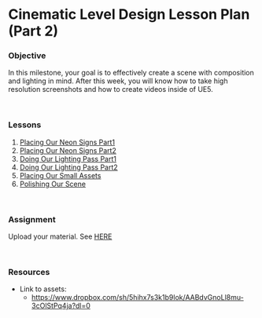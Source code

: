 # Cinematic Level Design Lesson Plan (Part 2)

<h3>Objective</h3>
<p><span>In this milestone, your goal is to effectively create a scene with composition and lighting in mind. After this week, you will know how to take high resolution screenshots and how to create videos inside of UE5.</span></p>
<p>&nbsp;</p>
<h3>Lessons</h3>
<ol>
<li><a class="inline_disabled" href="https://vertexschool.instructure.com/courses/464/pages/placing-our-neon-signs-part1?module_item_id=24862" target="_blank" data-api-endpoint="https://vertexschool.instructure.com/api/v1/courses/464/pages/placing-our-neon-signs-part1" data-api-returntype="Page">Placing Our Neon Signs Part1</a></li>
<li><a class="inline_disabled" href="https://vertexschool.instructure.com/courses/464/pages/placing-our-neon-signs-part2?module_item_id=24863" target="_blank" data-api-endpoint="https://vertexschool.instructure.com/api/v1/courses/464/pages/placing-our-neon-signs-part2" data-api-returntype="Page">Placing Our Neon Signs Part2</a></li>
<li><a class="inline_disabled" href="https://vertexschool.instructure.com/courses/464/pages/doing-our-lighting-pass-part1?module_item_id=24864" target="_blank" data-api-endpoint="https://vertexschool.instructure.com/api/v1/courses/464/pages/doing-our-lighting-pass-part1" data-api-returntype="Page">Doing Our Lighting Pass Part1</a></li>
<li><a class="inline_disabled" href="https://vertexschool.instructure.com/courses/464/pages/doing-our-lighting-pass-part2?module_item_id=24865" target="_blank" data-api-endpoint="https://vertexschool.instructure.com/api/v1/courses/464/pages/doing-our-lighting-pass-part2" data-api-returntype="Page">Doing Our Lighting Pass Part2</a></li>
<li><a class="inline_disabled" href="https://vertexschool.instructure.com/courses/464/pages/placing-our-small-assets?module_item_id=24866" target="_blank" data-api-endpoint="https://vertexschool.instructure.com/api/v1/courses/464/pages/placing-our-small-assets" data-api-returntype="Page">Placing Our Small Assets</a></li>
<li><a class="inline_disabled" href="https://vertexschool.instructure.com/courses/464/pages/polishing-our-scene?module_item_id=24867" target="_blank" data-api-endpoint="https://vertexschool.instructure.com/api/v1/courses/464/pages/polishing-our-scene" data-api-returntype="Page">Polishing Our Scene</a></li>
</ol>
<p>&nbsp;</p>
<p><a title="Using the Foliage Tool" href="https://vertexschool.instructure.com/courses/257/pages/using-the-foliage-tool" data-api-endpoint="https://vertexschool.instructure.com/api/v1/courses/257/pages/using-the-foliage-tool" data-api-returntype="Page"></a></p>
<h3><span>Assignment</span></h3>
<p>Upload your material. See <a class="inline_disabled" href="https://vertexschool.instructure.com/courses/464/assignments/3243?module_item_id=24859" target="_blank">HERE</a></p>
<p>&nbsp;</p>
<h3>Resources</h3>
<ul>
<li>Link to assets:
<ul>
<li><a class="anchor-1MIwyf anchorUnderlineOnHover-2qPutX" title="https://www.dropbox.com/sh/5hihx7s3k1b9lok/AABdvGnoLl8mu-3cOlStPq4ja?dl=0" role="button" href="https://www.dropbox.com/sh/5hihx7s3k1b9lok/AABdvGnoLl8mu-3cOlStPq4ja?dl=0" target="_blank">https://www.dropbox.com/sh/5hihx7s3k1b9lok/AABdvGnoLl8mu-3cOlStPq4ja?dl=0</a></li>
</ul>
</li>
</ul>